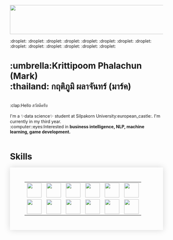 <img src='https://media.tenor.com/FU9DL__kY4oAAAAd/lofi-rain.gif' style='width:90vw; height:10vw;'>
<p> :droplet: :droplet: :droplet: :droplet: :droplet: :droplet: :droplet: :droplet: :droplet: :droplet: :droplet: :droplet: :droplet: :droplet:</p>
<h1>:umbrella:Krittipoom Phalachun (Mark)<br>:thailand: กฤติภูมิ  ผลาจันทร์ (มาร์ค)</h1>

<p align='left'><br>:clap:Hello สวัสดีครับ<br><br>I'm a ✨data science✨ student at Silpakorn University:european_castle:. I'm currently in my third year.
  <br>:computer::eyes:Interested in <b>business intelligence, NLP, machine learning, game development.</b><br><br>
</p>

<h1>Skills</h1>
<table style='border-collapse: collapse;
    box-shadow: 0 0 20px rgba(0, 0, 0, 0.15);
    padding: 3rem;'>
  <tr>
    <td><img style='width:5vw;' src='https://s3.dualstack.us-east-2.amazonaws.com/pythondotorg-assets/media/community/logos/python-logo-only.png'></td>
    <td><img style='width:5vw;' src='https://img.icons8.com/color/512/html-5--v1.png'></td>
    <td><img style='width:5vw;' src='https://cdn4.iconfinder.com/data/icons/social-media-logos-6/512/121-css3-512.png'></td>
    <td><img style='width:5vw;' src='https://upload.wikimedia.org/wikipedia/commons/thumb/6/6a/JavaScript-logo.png/800px-JavaScript-logo.png'></td>
    <td><img style='width:5vw;' src='https://nextviewconsulting.com/sites/default/files/styles/large/public/icons/logo-tableau-cirkel.png?itok=CsAZTLUk'></td>
    <td><img style='width:5vw;' src='https://upload.wikimedia.org/wikipedia/commons/thumb/c/cf/New_Power_BI_Logo.svg/630px-New_Power_BI_Logo.svg.png'></td>
  </tr>
  <tr>
    <td><img style='width:5vw;' src='https://cdn-icons-png.flaticon.com/512/5968/5968313.png'></td>
    <td><img style='width:5vw;' src='https://waikato.github.io/weka-site/images/weka.png'></td>
    <td><img style='width:5vw;' src='https://media.licdn.com/dms/image/C4E0BAQFK5k_r2gO70Q/company-logo_200_200/0/1651579825927?e=2147483647&v=beta&t=QUwyhtuXYl2eeBURvi-p-ApXaLB8LIR46TLtMJOppPo'></td>
    <td><img style='width:5vw;' src='https://cdn.worldvectorlogo.com/logos/django.svg'></td>
    <td><img style='width:5vw;' src='https://cdn-icons-png.flaticon.com/512/888/888850.png?w=1380&t=st=1677687513~exp=1677688113~hmac=17b0f2c2faab37c6220ce87ae83bdec5c70cb5aef27362c7d78e379a30a9cefd'></td>
    <td><img style='width:5vw;' src='https://1000logos.net/wp-content/uploads/2017/03/LINUX-LOGO.png'></td>
  </tr>
</table>
    <br><br>






<!--
**Krittipoom/Krittipoom** is a ✨ _special_ ✨ repository because its `README.md` (this file) appears on your GitHub profile.
-->
